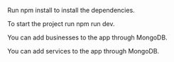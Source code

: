 Run npm install to install the dependencies.

To start the project run npm run dev.

You can add businesses to the app through MongoDB.

You can add services to the app through MongoDB.